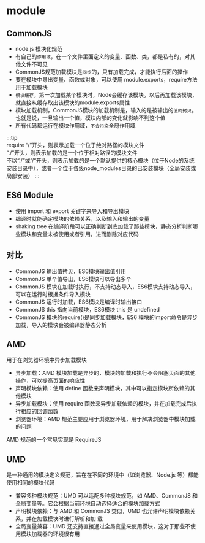 # module

## CommonJS
* node.js 模块化规范
* 有自己的`作用域`，在一个文件里面定义的变量、函数、类，都是私有的，对其他文件不可见
* CommonJS规范加载模块是`同步`的，只有加载完成，才能执行后面的操作
* 要在模块中导出变量、函数或对象，可以使用 module.exports，require方法用于加载模块
* `模块缓存`，第一次加载某个模块时，Node会缓存该模块。以后再加载该模块，就直接从缓存取出该模块的module.exports属性
* 模块加载机制，CommonJS模块的加载机制是，输入的是被输出的`值的拷贝`。也就是说，一旦输出一个值，模块内部的变化就影响不到这个值
* 所有代码都运行在模块作用域，`不会污染`全局作用域

:::tip  
require “/”开头，则表示加载一个位于绝对路径的模块文件  
“./”开头，则表示加载的是一个位于相对路径的模块文件  
不以“./“或”/“开头，则表示加载的是一个默认提供的核心模块（位于Node的系统安装目录中），或者一个位于各级node_modules目录的已安装模块（全局安装或局部安装）
:::

## ES6 Module

* 使用 import 和 export 关键字来导入和导出模块
* 编译时就能确定模块的依赖关系，以及输入和输出的变量
* shaking tree 在编译阶段可以正确判断到底加载了那些模块，静态分析判断哪些模块和变量未被使用或者引用，进而删除对应代码

## 对比
* CommonJS 输出值拷贝，ES6模块输出值引用
* CommonJS 单个值导出，ES6模块可以导出多个
* CommonJS 模块在加载时执行，不支持动态导入，ES6模块支持动态导入，可以在运行时根据条件导入模块
* CommonJS 运行时加载，ES6模块是编译时输出接口
* CommonJS this 指向当前模块，ES6模块 this 是 undefined
* CommonJS 模块的require()是同步加载模块，ES6 模块的import命令是异步加载，导入的模块会被编译器静态分析

## AMD
用于在浏览器环境中异步加载模块
* 异步加载：AMD 模块加载是异步的，模块的加载和执行不会阻塞页面的其他操作，可以提高页面的响应性
* 声明模块依赖：使用 define 函数来声明模块，其中可以指定模块所依赖的其他模块
* 异步加载模块：使用 require 函数来异步加载依赖的模块，并在加载完成后执行相应的回调函数
* 浏览器环境：AMD 规范主要应用于浏览器环境，用于解决浏览器中模块加载的问题

AMD 规范的一个常见实现是 RequireJS

## UMD
是一种通用的模块定义规范，旨在在不同的环境中（如浏览器、Node.js 等）都能使用相同的模块代码
* 兼容多种模块规范：UMD 可以适配多种模块规范，如 AMD、CommonJS 和全局变量等。它会根据当前环境自动选择适合的模块加载方式
* 声明模块依赖：与 AMD 和 CommonJS 类似，UMD 也允许声明模块依赖关系，并在加载模块时进行解析和加 载
* 全局变量兼容：UMD 还支持直接通过全局变量来使用模块，这对于那些不使用模块加载器的环境很有用